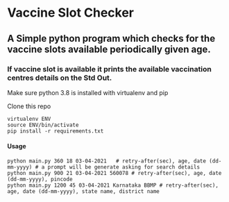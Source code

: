 # Vaccine Slot Checker
## A Simple python program which checks for the vaccine slots available periodically given age.
### If vaccine slot is available it prints the available vaccination centres details on the Std Out.

Make sure python 3.8 is installed with virtualenv and pip

Clone this repo
```
virtualenv ENV
source ENV/bin/activate
pip install -r requirements.txt
```

#### Usage
```
python main.py 360 18 03-04-2021   # retry-after(sec), age, date (dd-mm-yyyy) # a prompt will be generate asking for search details
python main.py 900 21 03-04-2021 560078 # retry-after(sec), age, date (dd-mm-yyyy), pincode
python main.py 1200 45 03-04-2021 Karnataka BBMP # retry-after(sec), age, date (dd-mm-yyyy), state name, district name
```
